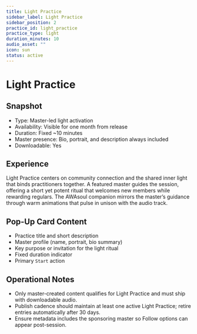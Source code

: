 ```yaml
---
title: Light Practice
sidebar_label: Light Practice
sidebar_position: 2
practice_id: light_practice
practice_type: light
duration_minutes: 10
audio_asset: ""
icon: sun
status: active
---
```


# Light Practice

## Snapshot
- Type: Master-led light activation
- Availability: Visible for one month from release
- Duration: Fixed ~10 minutes
- Master presence: Bio, portrait, and description always included
- Downloadable: Yes

## Experience
Light Practice centers on community connection and the shared inner light that binds practitioners together. A featured master guides the session, offering a short yet potent ritual that welcomes new members while rewarding regulars. The AWAsoul companion mirrors the master’s guidance through warm animations that pulse in unison with the audio track.

## Pop-Up Card Content
- Practice title and short description
- Master profile (name, portrait, bio summary)
- Key purpose or invitation for the light ritual
- Fixed duration indicator
- Primary `Start` action

## Operational Notes
- Only master-created content qualifies for Light Practice and must ship with downloadable audio.
- Publish cadence should maintain at least one active Light Practice; retire entries automatically after 30 days.
- Ensure metadata includes the sponsoring master so Follow options can appear post-session.
